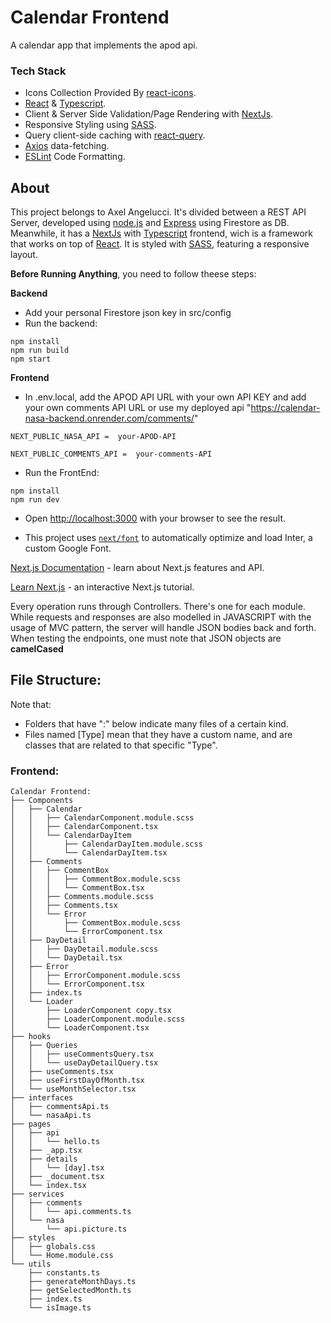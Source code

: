 
# Calendar Frontend
A calendar app that implements the apod api.

### Tech Stack
* Icons Collection Provided By [react-icons](https://www.npmjs.com/package/react-icons).
* [React](https://www.npmjs.com/package/react) & [Typescript](https://www.npmjs.com/package/typescript).
* Client & Server Side Validation/Page Rendering with [NextJs](https://www.npmjs.com/package/next).
* Responsive Styling using [SASS](https://sass-lang.com/).
* Query client-side caching with [react-query](https://www.npmjs.com/package/react-query).
* [Axios](https://www.npmjs.com/package/axios) data-fetching.
* [ESLint](https://www.npmjs.com/package/eslint) Code Formatting.


## About 
This project belongs to Axel Angelucci. It's divided between a REST API Server, developed using [node.js](https://nodejs.org/en) and [Express](https://expressjs.com/es/) using Firestore as DB. Meanwhile, it has a [NextJs](https://nextjs.org) with [Typescript](https://www.typescriptlang.org) frontend, wich is a framework that works on top of [React](https://reactjs.org). It is styled with [SASS](https://sass-lang.com/), featuring a responsive layout. 

**Before Running Anything**, you need to follow theese steps:

**Backend**
- Add your personal Firestore json key in src/config
- Run the backend: 
```
npm install
npm run build
npm start
```

**Frontend**
- In .env.local, add the APOD API URL with your own API KEY and add your own comments API URL or use my deployed api "https://calendar-nasa-backend.onrender.com/comments/"
```
NEXT_PUBLIC_NASA_API =  your-APOD-API

NEXT_PUBLIC_COMMENTS_API =  your-comments-API
```
- Run the FrontEnd:
```
npm install
npm run dev
```
- Open [http://localhost:3000](http://localhost:3000) with your browser to see the result.

- This project uses [`next/font`](https://nextjs.org/docs/basic-features/font-optimization) to automatically optimize and load Inter, a custom Google Font.

[Next.js Documentation](https://nextjs.org/docs) - learn about Next.js features and API.

[Learn Next.js](https://nextjs.org/learn) - an interactive Next.js tutorial.

Every operation runs through Controllers. There's one for each module. While requests and responses are also modelled in JAVASCRIPT with the usage of MVC pattern, the server will handle JSON bodies back and forth.\
When testing the endpoints, one must note that JSON objects are **camelCased**


## File Structure:
Note that:
- Folders that have ":" below indicate many files of a certain kind.
- Files named [Type] mean that they have a custom name, and are classes
that are related to that specific "Type".

### Frontend:
```
Calendar Frontend:
├── Components
│   ├── Calendar
│   │   ├── CalendarComponent.module.scss
│   │   ├── CalendarComponent.tsx
│   │   └── CalendarDayItem
│   │       ├── CalendarDayItem.module.scss
│   │       └── CalendarDayItem.tsx
│   ├── Comments
│   │   ├── CommentBox
│   │   │   ├── CommentBox.module.scss
│   │   │   └── CommentBox.tsx
│   │   ├── Comments.module.scss
│   │   ├── Comments.tsx
│   │   └── Error
│   │       ├── CommentBox.module.scss
│   │       └── ErrorComponent.tsx
│   ├── DayDetail
│   │   ├── DayDetail.module.scss
│   │   └── DayDetail.tsx
│   ├── Error
│   │   ├── ErrorComponent.module.scss
│   │   └── ErrorComponent.tsx
│   ├── index.ts
│   └── Loader
│       ├── LoaderComponent copy.tsx
│       ├── LoaderComponent.module.scss
│       └── LoaderComponent.tsx
├── hooks
│   ├── Queries
│   │   ├── useCommentsQuery.tsx
│   │   └── useDayDetailQuery.tsx
│   ├── useComments.tsx
│   ├── useFirstDayOfMonth.tsx
│   └── useMonthSelector.tsx
├── interfaces
│   ├── commentsApi.ts
│   └── nasaApi.ts
├── pages
│   ├── api
│   │   └── hello.ts
│   ├── _app.tsx
│   ├── details
│   │   └── [day].tsx
│   ├── _document.tsx
│   └── index.tsx
├── services
│   ├── comments
│   │   └── api.comments.ts
│   └── nasa
│       └── api.picture.ts
├── styles
│   ├── globals.css
│   └── Home.module.css
└── utils
    ├── constants.ts
    ├── generateMonthDays.ts
    ├── getSelectedMonth.ts
    ├── index.ts
    └── isImage.ts
```